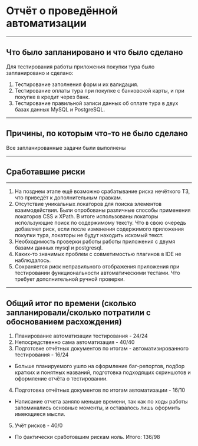 # Отчёт о проведённой автоматизации
***
## Что было запланировано и что было сделано
Для тестирования работы приложения покупки тура было запланировано и сделано:
1. Тестирование заполнения форм и их валидация.
2. Тестирование оплаты тура при покупке с банковской карты, и при покупке в кредит через банк.
3. Тестирование правильной записи данных об оплате тура в двух базах данных MySQL и PostgreSQL.
***
## Причины, по которым что-то не было сделано
Все запланированные задачи были выполнены 
***
## Сработавшие риски
***
1. На позднем этапе ещё возможно срабатывание риска нечёткого ТЗ, что приведёт к дополнительным правкам.
2. Отсутствие уникальных локаторов для поиска элементов взаимодействия. Были опробованы различные способы применения локаторов CSS и XPath. В итоге использованы локаторы использующие поиск по содержимому тексту. Что в свою очередь добавляет риск, если после изменения содержимого приложения покупки тура, локаторы не будут находить искомый текст.
3. Необходимость проверки работы работы приложения с двумя базами данных mysql и postgresql.
4. Каких-то значимых проблем с совметимостью плагинов в IDE не наблюдалось.
4. Сохраняется риск неправильного отображения приложения при тестировании функциональности автоматическими тестами. Что требует дополнительной ручной проверки.
***
## Общий итог по времени (сколько запланировали/сколько потратили с обоснованием расхождения)
1. Планирование автоматизации тестирования - 24/24
2. Непосредственно сама автоматизация - 40/40
3. Подготовке отчётных документов по итогам - автоматизированного тестирования - 16/24
* Больше планируемого ушло на оформление баг-репортов, подбор кратких и понятных названий, подготовка подходящих скриншотов и оформление отчёта о тестировании.
4. Подготовка отчётных документов по итогам автоматизации - 16/10
* Написание отчета заняло меньше времени, так как по ходы работы запоминались основные моменты, и оставалось лишь оформить имеющиеся мысли.
5.  Учёт рисков - 40/0
* По фактически сработовшим рискам ноль.
Итого: 136/98
